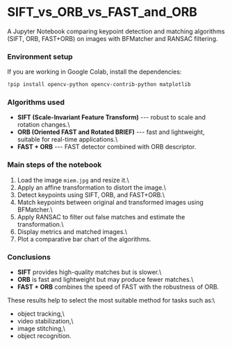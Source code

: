 # SIFT_vs_ORB_vs_FAST_and_ORB
A Jupyter Notebook comparing keypoint detection and matching algorithms (SIFT, ORB, FAST+ORB) on images with BFMatcher and RANSAC filtering.

###  Environment setup

If you are working in Google Colab, install the dependencies:

``` bash
!pip install opencv-python opencv-contrib-python matplotlib
```
###  Algorithms used

-   **SIFT (Scale-Invariant Feature Transform)** --- robust to scale and
    rotation changes.\
-   **ORB (Oriented FAST and Rotated BRIEF)** --- fast and lightweight,
    suitable for real-time applications.\
-   **FAST + ORB** --- FAST detector combined with ORB descriptor.

###  Main steps of the notebook

1.  Load the image `miem.jpg` and resize it.\
2.  Apply an affine transformation to distort the image.\
3.  Detect keypoints using SIFT, ORB, and FAST+ORB.\
4.  Match keypoints between original and transformed images using
    BFMatcher.\
5.  Apply RANSAC to filter out false matches and estimate the
    transformation.\
6.  Display metrics and matched images.\
7.  Plot a comparative bar chart of the algorithms.

###  Conclusions

-   **SIFT** provides high-quality matches but is slower.\
-   **ORB** is fast and lightweight but may produce fewer matches.\
-   **FAST + ORB** combines the speed of FAST with the robustness of
    ORB.

These results help to select the most suitable method for tasks such
as:\
- object tracking,\
- video stabilization,\
- image stitching,\
- object recognition.
